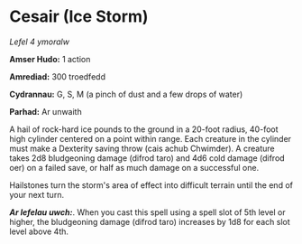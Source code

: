 # Cesair (Ice Storm)

*Lefel 4 ymoralw*

**Amser Hudo:** 1 action

**Amrediad:** 300 troedfedd

**Cydrannau:** G, S, M (a pinch of dust and a few drops of water)

**Parhad:** Ar unwaith

A hail of rock-hard ice pounds to the ground in a 20-foot radius, 40-foot high cylinder centered on a point within range. Each creature in the cylinder must make a Dexterity saving throw (cais achub Chwimder). A creature takes 2d8 bludgeoning damage (difrod taro) and 4d6 cold damage (difrod oer) on a failed save, or half as much damage on a successful one.

Hailstones turn the storm's area of effect into difficult terrain until the end of your next turn.

***Ar lefelau uwch:***. When you cast this spell using a spell slot of 5th level or higher, the bludgeoning damage (difrod taro) increases by 1d8 for each slot level above 4th.